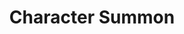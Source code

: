 ---
  id: "21631"
  fieldLayoutId: "89"
  uid: "465c2ae8-8ef7-48ad-acaa-da90aa342fac"
  enabled: "1"
  archived: "0"
  dateCreated: "2018-11-20 20:09:22"
  dateUpdated: "2019-01-28 02:47:29"
  siteSettingsId: "21631"
  slug: "command-summon"
  siteId: "1"
  uri: "patterns/web/entry/command-summon"
  enabledForSite: "1"
  sectionId: "2"
  typeId: "2"
  authorId: "1"
  postdateCreated: "2018-11-20 20:41:00"
  expirydateCreated: null
  contentId: "21626"
  title: "Character Summon"
  field_allColorsComputed: null
  field_allColorsComputedIllustration: null
  field_allColorsComputedThumbnail: null
  field_appDescription: null
  field_appDescriptionSentiment: null
  field_audio: "0"
  field_authorFaq: null
  field_bgThumbPosition: "left bottom"
  field_body: null
  field_captureSize: null
  field_categoriesRaw: "discoverability,\nnavigability,\npower user,\nreducing friction"
  field_categoryInPlainText: null
  field_coldThumbTransform: null
  field_colorPalette: null
  field_contributorName: null
  field_contributorUrl: null
  field_coverColor: null
  field_dominantColor: null
  field_externalContributor: "0"
  field_fetchWebsiteData: null
  field_fullName: null
  field_gfycatSource: null
  field_gif: "0"
  field_gumletUrl: null
  field_gumletUrlNoPreParse: null
  field_howHelps: "<p><strong>Reducing Friction, Discoverability, Navigability, Power User</strong><br /><br />As web technologies keep evolving, the available software will become more holistic and feature-rich. Slack is just an example of the many apps that are becoming platforms that are giving its customers a wide range of features and functionality to accomplish complex workflows.<br /><br />Models like the character summoning, give platforms like Slack, the ability to extend and grow their functionality without modifying their UI and relying on existing paradigms.<br /><br />The character summoning model also serves as a user navigation method that improves the app experience, increases user productivity by reducing the friction of unpredictable UI, favors discoverability by giving users a showcase of available commands/functions and slowly turn casual users into power users that can achieve more with less within the Slack ecosystem.</p>"
  field_howWorks: "<p>Slack has rapidly become the standard communication tool for modern companies. Although conceptually Slack is a simple chat divided that organizes conversation in channels and peer to peer conversations, there's a wild and complex amount of functionality that allows its users to automate communications workflows and augment conversations.<br /><br />As part of the platform functionality, Slack provides features like connecting bots that take over certain communication tasks or push specific information into specific channels. Slack also allows to re-focus the attention of communication threads by giving its users the ability to mention other users or entire channels directly.<br /><br />Although all this functionality is a crucial feature of Slack, the app doesn't surface this features through common UI components. Instead, the app uses the core chat functionality as the primary path to access all these functions.<br /><br />If a user types the Slash (/) character, Slack will summon a special menu listing all the commands that can be invoked based on the current installation and connected apps.<br /><br />Users can learn specific commands that can rapidly trigger app specific or third-party functionality. For example, if a user types \"/away\" Slack will toggle the user's \"Away\" status.<br /><br />Slack also provides other paths to summon additional functionality like mentions. Users can type the pound sign (#) or the at sign (@) and Slack which reveal a menu with all the available channels/users and work as a search that filter downs the results as the user types. On submission, Slack will notify the selected channel or user.<br /></p>"
  field_iconColors: null
  field_iconComputedColors: null
  field_illustrationSource: null
  field_imagePathRaw: "https://s3-us-west-2.amazonaws.com/waveguideio/captures/waves/command.png"
  field_imageTextOcr: null
  field_depthArticleBody: null
  field_lpSentimentScore: null
  field_lpUrl: null
  field_mediaEmbed: "<figure><img src=\"{asset:21630:url||https://s3-us-west-2.amazonaws.com/waveguideio/captures/waves/command.png}\" alt=\"\" /></figure>"
  field_mobileId: null
  field_mobileShotSrc: null
  field_newsObject: null
  field_pageFetchJsonString: null
  field_patternSrc: "Slack"
  field_platformRaw: "Web"
  field_qualityDescription: null
  field_rawResponse: null
  field_readingDuration: null
  field_readingDurationSeconds: null
  field_readingEaseLevel: null
  field_readingEaseScore: null
  field_references: null
  field_screenshotColors: null
  field_screenshotComputedColors: null
  field_sourceFromArchive: null
  field_strategyDescription: null
  field_thumbColors: null
  field_thumbVideoUrl: null
  field_webDescription: null
  field_webTitle: null
  field_what: "<p>This is a solution found in Slack. When users type a special character within a text input, like a slash (/), a pound sign (#) (a.k.a hashtag) or an at sign (@), Slack will reveal a menu with specific functionality that allows users to invoke a command or mention a channel/person.</p>"
  root: null
  lft: null
  rgt: null
  level: null
  structureId: null
  layout: layouts/post.njk
---
